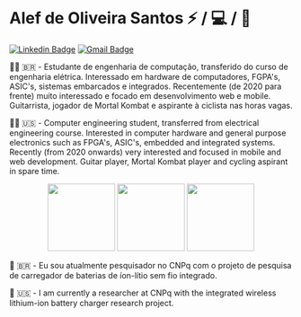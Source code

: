 # Alef de Oliveira Santos :zap: / :computer: / :iphone:

[![Linkedin Badge](https://img.shields.io/badge/-LinkedIn-blue?style=flat-square&logo=Linkedin&logoColor=white&link=https://www.linkedin.com/in/alef-santos/)](https://www.linkedin.com/in/alef-santos/)
[![Gmail Badge](https://img.shields.io/badge/-Email-c14438?style=flat-square&logo=Gmail&logoColor=white&link=mailto:alefdeoliveirasantos@gmail.com)](mailto:alefdeoliveirasantos@gmail.com)

👨‍💼 🇧🇷 - Estudante de engenharia de computação, transferido do curso de engenharia elétrica. Interessado em hardware de computadores, FGPA's, ASIC's, sistemas embarcados e integrados. Recentemente (de 2020 para frente) muito interessado e focado em desenvolvimento web e mobile. Guitarrista, jogador de Mortal Kombat e aspirante à ciclista nas horas vagas.

👨‍💼 🇺🇸 - Computer engineering student, transferred from electrical engineering course. Interested in computer hardware and general purpose electronics such as FPGA's, ASIC's, embedded and integrated systems. Recently (from 2020 onwards) very interested and focused in mobile and web development. Guitar player, Mortal Kombat player and cycling aspirant in spare time.

<p align="center">
<img height="120" width="120" src="http://4.bp.blogspot.com/-PNM50bRjnBc/VQsT-0Ulo-I/AAAAAAAAOFk/EIMqAgVBVwc/s1600/Raiden%2B14.gif">
<img height="120" width="120" src="http://2.bp.blogspot.com/-P0kcIJv71o4/VQsUAXv-HXI/AAAAAAAAOGM/QTgjKLsU-co/s1600/Raiden%2B16.gif">
<img height="120" width="120" src="http://3.bp.blogspot.com/-oX96fMoc3GM/VSvlHSH2tLI/AAAAAAAAQpo/W67VQx6HM3o/s1600/Liu%2BKang%2Bem%2Buma%2Bbicicletainvisivel%2Bsem%2Bas%2Bm%C3%A3os.gif">	
</p>

🏢 🇧🇷 - Eu sou atualmente pesquisador no CNPq com o projeto de pesquisa de carregador de baterias de íon-lítio sem fio integrado.

🏢 🇺🇸 - I am currently a researcher at CNPq with the integrated wireless lithium-ion battery charger research project.
